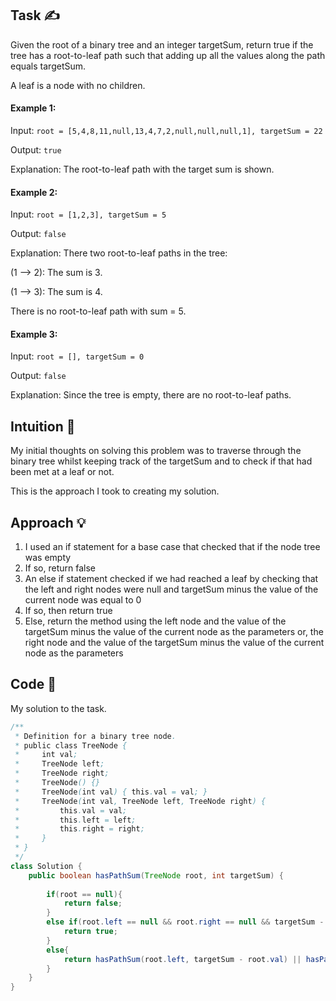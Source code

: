 ## Task ✍
Given the root of a binary tree and an integer targetSum, return true if the tree has a root-to-leaf path such that adding up all the values along the path equals targetSum.

A leaf is a node with no children.

#### Example 1:
Input: ```root = [5,4,8,11,null,13,4,7,2,null,null,null,1], targetSum = 22```

Output: ```true```

Explanation: The root-to-leaf path with the target sum is shown.

#### Example 2:
Input: ```root = [1,2,3], targetSum = 5```

Output: ```false```

Explanation: There two root-to-leaf paths in the tree:

(1 --> 2): The sum is 3.

(1 --> 3): The sum is 4.

There is no root-to-leaf path with sum = 5.

#### Example 3:
Input: ```root = [], targetSum = 0```

Output: ```false```

Explanation: Since the tree is empty, there are no root-to-leaf paths.

## Intuition 💬
<!-- Describe your first thoughts on how to solve this problem. -->
My initial thoughts on solving this problem was to traverse through the binary tree whilst keeping track of the targetSum and to check if that had been met at a leaf or not.

This is the approach I took to creating my solution.

## Approach 💡
<!-- Describe your approach to solving the problem. -->
1. I used an if statement for a base case that checked that if the node tree was empty
2. If so, return false
3. An else if statement checked if we had reached a leaf by checking that the left and right nodes were null and targetSum minus the value of the current node was equal to 0
4. If so, then return true
5. Else, return the method using the left node and the value of the targetSum minus the value of the current node as the parameters or, the right node and the value of the targetSum minus the value of the current node as the parameters 

## Code 📝
My solution to the task.
```java
/**
 * Definition for a binary tree node.
 * public class TreeNode {
 *     int val;
 *     TreeNode left;
 *     TreeNode right;
 *     TreeNode() {}
 *     TreeNode(int val) { this.val = val; }
 *     TreeNode(int val, TreeNode left, TreeNode right) {
 *         this.val = val;
 *         this.left = left;
 *         this.right = right;
 *     }
 * }
 */
class Solution {
    public boolean hasPathSum(TreeNode root, int targetSum) {
        
        if(root == null){
            return false;
        }
        else if(root.left == null && root.right == null && targetSum - root.val == 0){
            return true;
        }
        else{
            return hasPathSum(root.left, targetSum - root.val) || hasPathSum(root.right, targetSum - root.val);
        }
    }
}
```
